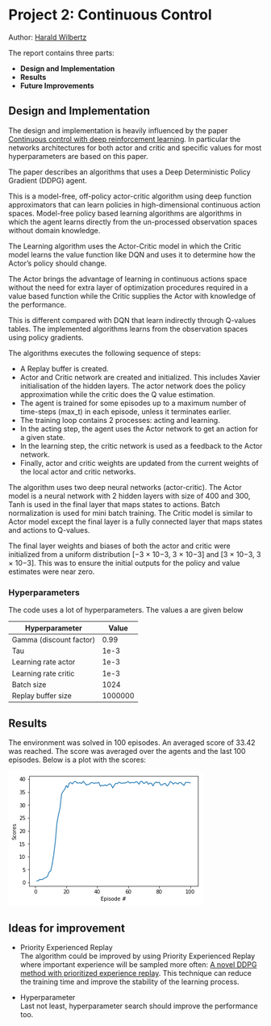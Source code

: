 # Project 2: Continuous Control

Author: [Harald Wilbertz](http://github.com/wilbertz) 

The report contains three parts:

- **Design and Implementation**
- **Results**
- **Future Improvements** 

## Design and Implementation
The design and implementation is heavily influenced by the paper [Continuous control with deep
reinforcement learning](https://arxiv.org/abs/1509.02971). In particular the networks architectures 
for both actor and critic and specific values for most hyperparameters are based on this paper.

The paper describes an algorithms that uses a Deep Deterministic Policy Gradient (DDPG) agent. 

This is a  model-free, off-policy actor-critic algorithm using deep function approximators 
that can learn policies in high-dimensional continuous action spaces. Model-free policy 
based learning algorithms are algorithms in which the agent learns
directly from the un-processed observation spaces without domain knowledge.

The Learning algorithm uses the Actor-Critic model in which the Critic model learns the value
function like DQN and uses it to determine how the Actor’s policy should change. 

The Actor brings the advantage of learning in continuous actions space
without the need for extra layer of optimization procedures required in a value based
function while the Critic supplies the Actor with knowledge of the performance.

This is different compared with DQN that learn indirectly through Q-values tables. The implemented 
algorithms learns from the observation spaces using policy gradients. 

The algorithms executes the following sequence of steps:
- A Replay buffer is created.
- Actor and Critic network are created and initialized. This includes Xavier initialisation of the hidden layers.
 The actor network does the policy approximation while the critic does the Q value estimation.
- The agent is trained for some episodes up to a maximum number of time-steps (max_t) in each episode, 
unless it terminates earlier.
- The training loop contains 2 processes: acting and learning.
- In the acting step, the agent uses the Actor network to get an action for a given state.
- In the learning step, the critic network is used as a feedback to the Actor network.
- Finally, actor and critic weights are updated from the current weights of the local actor and critic networks.

The algorithm uses two deep neural networks (actor-critic).
The Actor model is a neural network with 2 hidden layers with size of 400 and 300,
Tanh is used in the final layer that maps states to actions. Batch normalization is used for mini batch training.
The Critic model is similar to Actor model except the final layer is a fully connected layer that maps states and 
actions to Q-values.

The final layer weights and biases of both the actor and critic
were initialized from a uniform distribution [−3 × 10−3, 3 × 10−3] and [3 × 10−3, 3 × 10−3]. 
This was to ensure the initial outputs for the policy and value estimates were near zero. 

### Hyperparameters

  The code uses a lot of hyperparameters. The values a are given below

  | Hyperparameter                      | Value   |
  | ----------------------------------- | ------- |
  | Gamma (discount factor)             | 0.99    |
  | Tau                                 | 1e-3    |
  | Learning rate actor                 | 1e-3    |
  | Learning rate critic                | 1e-3    |
  | Batch size                          | 1024    |
  | Replay buffer size                  | 1000000 |

  
## Results
The environment was solved in 100 episodes. An averaged score of 33.42 was reached. 
The score was averaged over the agents and the last 100 episodes. Below is a plot with the scores:

![scores](images/scores_plot.png)

## Ideas for improvement

- Priority Experienced Replay  
The algorithm could be improved by using Priority Experienced Replay where important experience will be sampled more often:
[A novel DDPG method with prioritized experience replay](https://www.semanticscholar.org/paper/A-novel-DDPG-method-with-prioritized-experience-Hou-Liu/027d002d205e49989d734603ff0c2f7cbfa6b6dd).
This technique can reduce the training time and improve the stability of the learning process.

- Hyperparameter  
Last not least, hyperparameter search should improve the performance too.

